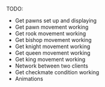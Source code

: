 TODO:

- Get pawns set up and displaying
- Get pawn movement working
- Get rook movement working
- Get bishop movement working
- Get knight movement working
- Get queen movement working
- Get king movement working
- Network between two clients
- Get checkmate condition working
- Animations
